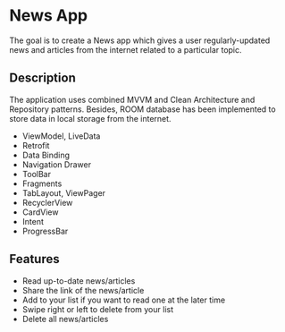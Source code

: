 # News App
The goal is to create a News app which gives a user regularly-updated news and articles from the internet related to a particular topic.

## Description

The application uses combined MVVM and Clean Architecture and Repository patterns. Besides, ROOM database has been implemented to store data in local storage from the internet.
- ViewModel, LiveData
- Retrofit
- Data Binding
- Navigation Drawer
- ToolBar
- Fragments
- TabLayout, ViewPager
- RecyclerView
- CardView
- Intent
- ProgressBar

## Features
- Read up-to-date news/articles
- Share the link of the news/article
- Add to your list if you want to read one at the later time
- Swipe right or left to delete from your list
- Delete all news/articles


